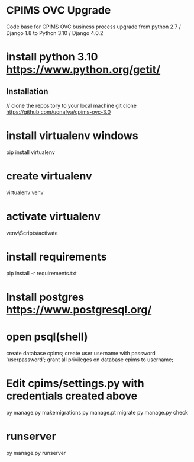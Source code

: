 # CPIMS OVC Upgrade
Code base for CPIMS OVC business process upgrade from python 2.7 / Django 1.8 to Python 3.10 / Django 4.0.2

# install python 3.10 https://www.python.org/getit/
## Installation
// clone the repository to your local machine
git clone https://github.com/uonafya/cpims-ovc-3.0

# install virtualenv windows
pip install virtualenv

# create virtualenv
virtualenv venv

# activate virtualenv
venv\Scripts\activate

# install requirements
pip install -r requirements.txt

# Install postgres https://www.postgresql.org/
# open psql(shell)
create database cpims;
create user username with password 'userpassword';
grant all privileges on database cpims to username;

# Edit cpims/settings.py with credentials created above

py manage.py makemigrations
py manage.pt migrate
py manage.py check

# runserver 
py manage.py runserver
